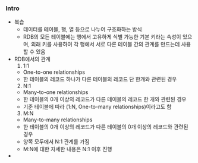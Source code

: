 ### Intro
* 복습
  * 데이터를 테이블, 행, 열 등으로 나누어 구조화하는 방식
  * RDB의 모든 테이블에는 행에서 고유하게 식별 가능한 기본 키라는 속성이 있으며, 외래 키를 사용하여 각 행에서 서로 다른 테이블 간의 관계를 만드는데 사용할 수 있음
* RDB에서의 관계
  1. 1:1
   * One-to-one relationships
   * 한 테이블의 레코드 하나가 다른 테이블의 레코드 단 한개와 관련된 경우
  2. N:1
   * Many-to-one relationships
   * 한 테이블의 0개 이상의 레코드가 다른 테이블의 레코드 한 개와 관련된 경우
   * 기준 테이블에 따라 (1:N, One-to-many relationships)이라고도 함
  3. M:N
   * Many-to-many relationships
   * 한 테이블의 0개 이상의 레코드가 다른 테이블의 0개 이상의 레코드와 관련된 경우
   * 양쪽 모두에서 N:1 관계를 가짐
   * M:N에 대한 자세한 내용은 N:1 이후 진행
* 